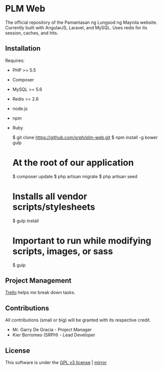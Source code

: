 PLM Web
======

The official repository of the Pamantasan ng Lungsod ng Maynila website. Currently built with AngularJS, Laravel, and MySQL. Uses redis for its session, caches, and hits.

## Installation ##

Requires:

- PHP >= 5.5
- Composer
- MySQL >= 5.6
- Redis >= 2.6
- node.js
- npm
- Ruby

	$ git clone https://github.com/srph/plm-web.git
	$ npm install -g bower gulp
	# At the root of our application
	$ composer update
	$ php artisan migrate
	$ php artisan seed
	# Installs all vendor scripts/stylesheets
	$ gulp install

	# Important to run while modifying scripts, images, or sass
	$ gulp
	
## Project Management ##

[Trello](https://trello.com/b/k1vqoXPB/plm-web) helps *me* break down tasks.

## Contributions ##

All contributions (small or big) will be granted with its respective credit.

- Mr. Garry De Gracia - Project Manager
- Kier Borromeo (SRPH) - Lead Developer

## License ##

This software is under the [GPL v3 license](https://github.com/srph/plm-web/blob/master/LICENSE) | [mirror](http://choosealicense.com/licenses/gpl-v3/)
